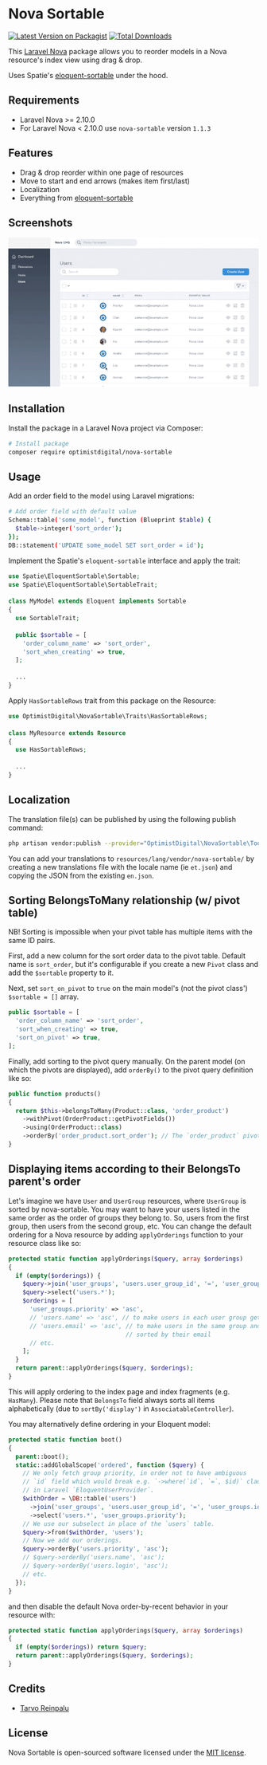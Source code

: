 # Nova Sortable

[![Latest Version on Packagist](https://img.shields.io/packagist/v/optimistdigital/nova-sortable.svg?style=flat-square)](https://packagist.org/packages/optimistdigital/nova-sortable)
[![Total Downloads](https://img.shields.io/packagist/dt/optimistdigital/nova-sortable.svg?style=flat-square)](https://packagist.org/packages/optimistdigital/nova-sortable)

This [Laravel Nova](https://nova.laravel.com) package allows you to reorder models in a Nova resource's index view using drag & drop.

Uses Spatie's [eloquent-sortable](https://github.com/spatie/eloquent-sortable) under the hood.

## Requirements

- Laravel Nova >= 2.10.0
- For Laravel Nova < 2.10.0 use `nova-sortable` version `1.1.3`

## Features

- Drag & drop reorder within one page of resources
- Move to start and end arrows (makes item first/last)
- Localization
- Everything from [eloquent-sortable](https://github.com/spatie/eloquent-sortable)

## Screenshots

![Sortable](./docs/sortable.gif)

## Installation

Install the package in a Laravel Nova project via Composer:

```bash
# Install package
composer require optimistdigital/nova-sortable
```

## Usage

Add an order field to the model using Laravel migrations:

```bash
# Add order field with default value
Schema::table('some_model', function (Blueprint $table) {
  $table->integer('sort_order');
});
DB::statement('UPDATE some_model SET sort_order = id');
```

Implement the Spatie's `eloquent-sortable` interface and apply the trait:

```php
use Spatie\EloquentSortable\Sortable;
use Spatie\EloquentSortable\SortableTrait;

class MyModel extends Eloquent implements Sortable
{
  use SortableTrait;

  public $sortable = [
    'order_column_name' => 'sort_order',
    'sort_when_creating' => true,
  ];

  ...
}
```

Apply `HasSortableRows` trait from this package on the Resource:

```php
use OptimistDigital\NovaSortable\Traits\HasSortableRows;

class MyResource extends Resource
{
  use HasSortableRows;

  ...
}
```

## Localization

The translation file(s) can be published by using the following publish command:

```bash
php artisan vendor:publish --provider="OptimistDigital\NovaSortable\ToolServiceProvider" --tag="translations"
```

You can add your translations to `resources/lang/vendor/nova-sortable/` by creating a new translations file with the locale name (ie `et.json`) and copying the JSON from the existing `en.json`.

## Sorting BelongsToMany relationship (w/ pivot table)

NB! Sorting is impossible when your pivot table has multiple items with the same ID pairs.

First, add a new column for the sort order data to the pivot table. Default name is `sort_order`, but it's configurable if you create a new `Pivot` class and add the `$sortable` property to it.

Next, set `sort_on_pivot` to `true` on the main model's (not the pivot class') `$sortable = []` array.

```php
public $sortable = [
  'order_column_name' => 'sort_order',
  'sort_when_creating' => true,
  'sort_on_pivot' => true,
];
```

Finally, add sorting to the pivot query manually. On the parent model (on which the pivots are displayed), add `orderBy()` to the pivot query definition like so:

```php
public function products()
{
  return $this->belongsToMany(Product::class, 'order_product')
    ->withPivot(OrderProduct::getPivotFields())
    ->using(OrderProduct::class)
    ->orderBy('order_product.sort_order'); // The `order_product` pivot table name prefix is required!
}
```

## Displaying items according to their BelongsTo parent's order

Let's imagine we have `User` and `UserGroup` resources, where `UserGroup` is sorted by nova-sortable.
You may want to have your users listed in the same order as the order of groups they belong to. So,
users from the first group, then users from the second group, etc. You can change the default ordering for
a Nova resource by adding `applyOrderings` function to your resource class like so:

```php
protected static function applyOrderings($query, array $orderings)
{
  if (empty($orderings)) {
    $query->join('user_groups', 'users.user_group_id', '=', 'user_groups.id');
    $query->select('users.*');
    $orderings = [
      'user_groups.priority' => 'asc',
      // 'users.name' => 'asc', // to make users in each user group get sorted by their name
      // 'users.email' => 'asc', // to make users in the same group and with the same name get
                                 // sorted by their email
      // etc.
    ];
  }
  return parent::applyOrderings($query, $orderings);
}
```

This will apply ordering to the index page and index fragments (e.g. `HasMany`). Please note that
`BelongsTo` field always sorts all items alphabetically (due to `sortBy('display')` in
`AssociatableController`).

You may alternatively define ordering in your Eloquent model:

```php
protected static function boot()
{
  parent::boot();
  static::addGlobalScope('ordered', function ($query) {
    // We only fetch group priority, in order not to have ambiguous
    // `id` field which would break e.g. `->where(`id`, `=`, $id)` clause
    // in Laravel `EloquentUserProvider`.
    $withOrder = \DB::table('users')
      ->join('user_groups', 'users.user_group_id', '=', 'user_groups.id')
      ->select('users.*', 'user_groups.priority');
    // We use our subselect in place of the `users` table.
    $query->from($withOrder, 'users');
    // Now we add our orderings.
    $query->orderBy('users.priority', 'asc');
    // $query->orderBy('users.name', 'asc');
    // $query->orderBy('users.login', 'asc');
    // etc.
  });
}
```

and then disable the default Nova order-by-recent behavior in your resource with:

```php
protected static function applyOrderings($query, array $orderings)
{
  if (empty($orderings)) return $query;
  return parent::applyOrderings($query, $orderings);
}
```

## Credits

- [Tarvo Reinpalu](https://github.com/Tarpsvo)

## License

Nova Sortable is open-sourced software licensed under the [MIT license](LICENSE.md).
